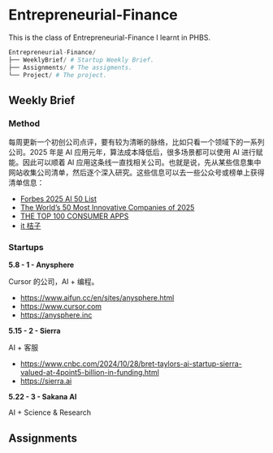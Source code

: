 # Entrepreneurial-Finance
This is the class of Entrepreneurial-Finance I learnt in PHBS.

```python
Entrepreneurial-Finance/
├── WeeklyBrief/ # Startup Weekly Brief.
├── Assignments/ # The assigments.
└── Project/ # The project.
```



## Weekly Brief

### Method

每周更新一个初创公司点评，要有较为清晰的脉络，比如只看一个领域下的一系列公司。2025 年是 AI 应用元年，算法成本降低后，很多场景都可以使用 AI 进行赋能。因此可以顺着 AI 应用这条线一直找相关公司。也就是说，先从某些信息集中网站收集公司清单，然后逐个深入研究。这些信息可以去一些公众号或榜单上获得清单信息：

- [Forbes 2025 AI 50 List](https://www.forbes.com/lists/ai50/)
- [The World’s 50 Most Innovative Companies of 2025](https://www.fastcompany.com/most-innovative-companies/list)
- [THE TOP 100 CONSUMER APPS](https://a16z.com/100-gen-ai-apps-4/)
- [it 桔子](https://www.itjuzi.com)

### Startups

**5.8 - 1 - Anysphere**

Cursor 的公司，AI + 编程。

- https://www.aifun.cc/en/sites/anysphere.html
- https://www.cursor.com
- https://anysphere.inc

**5.15 - 2 - Sierra**

AI + 客服

- https://www.cnbc.com/2024/10/28/bret-taylors-ai-startup-sierra-valued-at-4point5-billion-in-funding.html
- https://sierra.ai

**5.22 - 3 - Sakana AI**

AI + Science & Research



## Assignments

